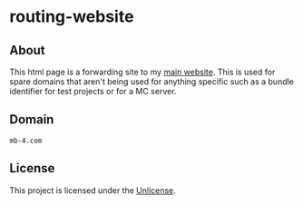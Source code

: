 # routing-website

## About 
This html page is a forwarding site to my [main website](https://murrayb.com/). This is used for spare domains that aren't being used for anything specific such as a bundle identifier for test projects or for a MC server.

## Domain 
    mb-4.com

## License
This project is licensed under the [Unlicense](/LICENSE/).



